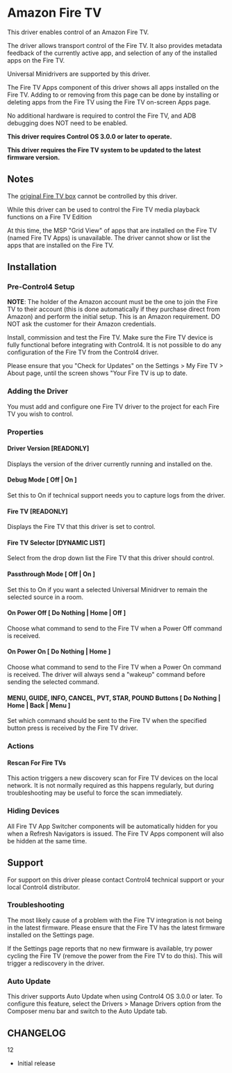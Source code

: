 # Amazon Fire TV

This driver enables control of an Amazon Fire TV.

The driver allows transport control of the Fire TV.  It also provides metadata feedback of the currently active app, and selection of any of the installed apps on the Fire TV.

Universal Minidrivers are supported by this driver.

The Fire TV Apps component of this driver shows all apps installed on the Fire TV.  Adding to or removing from this page can be done by installing or deleting apps from the Fire TV using the Fire TV on-screen Apps page.

No additional hardware is required to control the Fire TV, and ADB debugging does NOT need to be enabled.

**This driver requires Control OS 3.0.0 or later to operate.**

**This driver requires the Fire TV system to be updated to the latest firmware version.**

## Notes

The [original Fire TV box](https://developer.amazon.com/docs/fire-tv/device-specifications-fire-tv-pendant-box.html?v=ftvgen1) cannot be controlled by this driver.

While this driver can be used to control the Fire TV media playback functions on a Fire TV Edition

At this time, the MSP "Grid View" of apps that are installed on the Fire TV (named Fire TV Apps) is unavailable.  The driver cannot show or list the apps that are installed on the Fire TV.

## Installation

### Pre-Control4 Setup

**NOTE**: The holder of the Amazon account must be the one to join the Fire TV to their account (this is done automatically if they purchase direct from Amazon) and perform the initial setup.  This is an Amazon requirement.  DO NOT ask the customer for their Amazon credentials.

Install, commission and test the Fire TV.  Make sure the Fire TV device is fully functional before integrating with Control4.  It is not possible to do any configuration of the Fire TV from the Control4 driver.

Please ensure that you "Check for Updates" on the Settings > My Fire TV > About page, until the screen shows "Your Fire TV is up to date.

### Adding the Driver

You must add and configure one Fire TV driver to the project for each Fire TV you wish to control.

### Properties

#### Driver Version [READONLY]

Displays the version of the driver currently running and installed on the.

#### Debug Mode [ **Off** | On ]

Set this to On if technical support needs you to capture logs from the driver.

#### Fire TV [READONLY]

Displays the Fire TV that this driver is set to control.

#### Fire TV Selector [DYNAMIC LIST]

Select from the drop down list the Fire TV that this driver should control.

#### Passthrough Mode [ **Off** | On ]

Set this to On if you want a selected Universal Minidrver to remain the selected source in a room.

#### On Power Off [ **Do Nothing** | Home | Off ]

Choose what command to send to the Fire TV when a Power Off command is received.

#### On Power On [ **Do Nothing** | Home ]

Choose what command to send to the Fire TV when a Power On command is received.  The driver will always send a "wakeup" command before sending the selected command.

#### MENU, GUIDE, INFO, CANCEL, PVT, STAR, POUND Buttons [ Do Nothing | Home | Back | Menu ]

Set which command should be sent to the Fire TV when the specified button press is received by the Fire TV driver.

### Actions

#### Rescan For Fire TVs

This action triggers a new discovery scan for Fire TV devices on the local network.  It is not normally required as this happens regularly, but during troubleshooting may be useful to force the scan immediately.

### Hiding Devices

All Fire TV App Switcher components will be automatically hidden for you when a Refresh Navigators is issued.  The Fire TV Apps component will also be hidden at the same time.

## Support

For support on this driver please contact Control4 technical support or your local Control4 distributor.

### Troubleshooting

The most likely cause of a problem with the Fire TV integration is not being in the latest firmware.  Please ensure that the Fire TV has the latest firmware installed on the Settings page.

If the Settings page reports that no new firmware is available, try power cycling the Fire TV (remove the power from the Fire TV to do this).  This will trigger a rediscovery in the driver.

### Auto Update

This driver supports Auto Update when using Control4 OS 3.0.0 or later.  To configure this feature, select the Drivers > Manage Drivers option from the Composer menu bar and switch to the Auto Update tab.

## CHANGELOG

12

- Initial release
